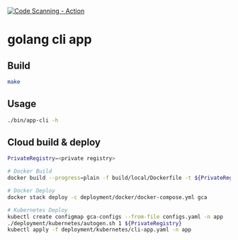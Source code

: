 [![Code Scanning - Action](https://github.com/ka1i/golang-cli-app/actions/workflows/codeScan.yml/badge.svg)](https://github.com/ka1i/golang-cli-app/actions/workflows/codeScan.yml)

# golang cli app

## Build
```bash
make
```

## Usage
```bash
./bin/app-cli -h
```

## Cloud build & deploy
```bash
PrivateRegistry=<private registry>

# Docker Build
docker build --progress=plain -f build/local/Dockerfile -t ${PrivateRegistry}/gca/cli:latest .

# Docker Deploy
docker stack deploy -c deployment/docker/docker-compose.yml gca

# Kubernetes Deploy
kubectl create configmap gca-configs --from-file configs.yaml -n app    # 请提前编辑好配置文件
./deployment/kubernetes/autogen.sh 1 ${PrivateRegistry}                 # 参数1：指定副本集数量。 参数2：指定私有镜像仓库地址
kubectl apply -f deployment/kubernetes/cli-app.yaml -n app              # 开始部署
```